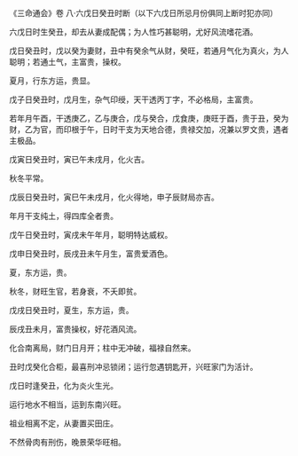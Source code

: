 《三命通会》卷 八·六戊日癸丑时断（以下六戊日所忌月份俱同上断时犯亦同）

六戊日时生癸丑，却去从妻成配偶；为人性巧甚聪明，尤好风流嗜花酒。

戊日癸丑时，戊以癸为妻财，丑中有癸余气从财，癸旺，若通月气化为真火，为人聪明；若通土气，主富贵，操权。

夏月，行东方运，贵显。

戊子日癸丑时，戊月生，杂气印绶，天干透丙丁字，不必格局，主富贵。

若年月午酉，干透庚乙，乙与庚合，戊与癸合，戊食庚，庚旺于酉，贵于丑，癸为财，乙为官，而印根于午，日时干支为天地合德，贵禄交加，况兼以罗文贵，遇者主极品。

戊寅日癸丑时，寅已午未戌月，化火吉。

秋冬平常。

戊辰日癸丑时，寅巳午未戌月，化火得地，申子辰财局亦吉。

年月干支纯土，得四库全者贵。

戊午日癸丑时，寅戌未午年月，聪明特达威权。

戊申日癸丑时，辰戌丑未午月生，富贵爱酒色。

夏，东方运，贵。

秋冬，财旺生官，若身衰，不夭即贫。

戊戌日癸丑时，夏生，东方运，贵。

辰戌丑未月，富贵操权，好花酒风流。

化合南离局，财门日月开；柱中无冲破，福禄自然来。

丑时戊癸化合柜，最喜刑冲忌锁闭；运行忽遇钥匙开，兴旺家门为活计。

戊日时逢癸丑，化为炎火生光。

运行地水不相当，运到东南兴旺。

祖业相离不定，从妻置买田庄。

不然骨肉有刑伤，晚景荣华旺相。

